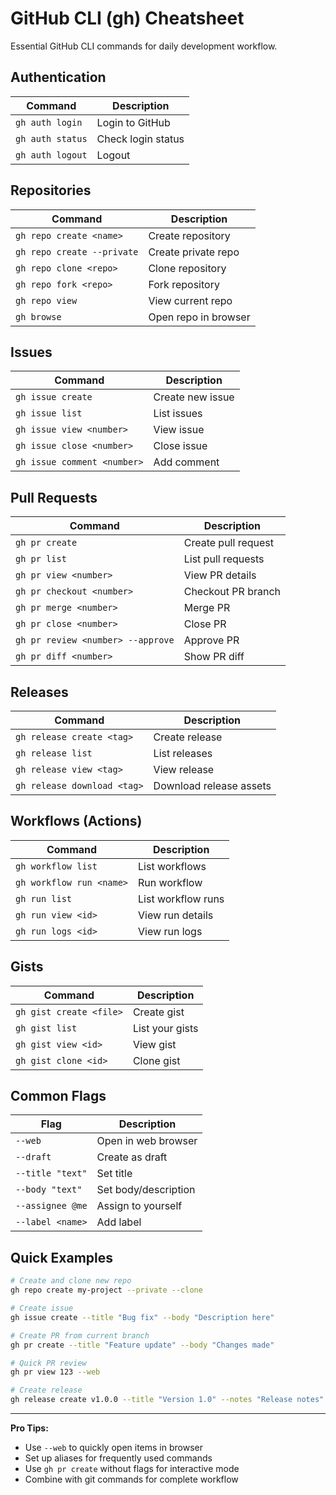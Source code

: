 # GitHub CLI (gh) Cheatsheet

Essential GitHub CLI commands for daily development workflow.

## Authentication

| Command | Description |
|---------|-------------|
| `gh auth login` | Login to GitHub |
| `gh auth status` | Check login status |
| `gh auth logout` | Logout |

## Repositories

| Command | Description |
|---------|-------------|
| `gh repo create <name>` | Create repository |
| `gh repo create --private` | Create private repo |
| `gh repo clone <repo>` | Clone repository |
| `gh repo fork <repo>` | Fork repository |
| `gh repo view` | View current repo |
| `gh browse` | Open repo in browser |

## Issues

| Command | Description |
|---------|-------------|
| `gh issue create` | Create new issue |
| `gh issue list` | List issues |
| `gh issue view <number>` | View issue |
| `gh issue close <number>` | Close issue |
| `gh issue comment <number>` | Add comment |

## Pull Requests

| Command | Description |
|---------|-------------|
| `gh pr create` | Create pull request |
| `gh pr list` | List pull requests |
| `gh pr view <number>` | View PR details |
| `gh pr checkout <number>` | Checkout PR branch |
| `gh pr merge <number>` | Merge PR |
| `gh pr close <number>` | Close PR |
| `gh pr review <number> --approve` | Approve PR |
| `gh pr diff <number>` | Show PR diff |

## Releases

| Command | Description |
|---------|-------------|
| `gh release create <tag>` | Create release |
| `gh release list` | List releases |
| `gh release view <tag>` | View release |
| `gh release download <tag>` | Download release assets |

## Workflows (Actions)

| Command | Description |
|---------|-------------|
| `gh workflow list` | List workflows |
| `gh workflow run <name>` | Run workflow |
| `gh run list` | List workflow runs |
| `gh run view <id>` | View run details |
| `gh run logs <id>` | View run logs |

## Gists

| Command | Description |
|---------|-------------|
| `gh gist create <file>` | Create gist |
| `gh gist list` | List your gists |
| `gh gist view <id>` | View gist |
| `gh gist clone <id>` | Clone gist |

## Common Flags

| Flag | Description |
|------|-------------|
| `--web` | Open in web browser |
| `--draft` | Create as draft |
| `--title "text"` | Set title |
| `--body "text"` | Set body/description |
| `--assignee @me` | Assign to yourself |
| `--label <name>` | Add label |

## Quick Examples

```bash
# Create and clone new repo
gh repo create my-project --private --clone

# Create issue
gh issue create --title "Bug fix" --body "Description here"

# Create PR from current branch
gh pr create --title "Feature update" --body "Changes made"

# Quick PR review
gh pr view 123 --web

# Create release
gh release create v1.0.0 --title "Version 1.0" --notes "Release notes"
```

---

**Pro Tips:**

- Use `--web` to quickly open items in browser
- Set up aliases for frequently used commands
- Use `gh pr create` without flags for interactive mode
- Combine with git commands for complete workflow
